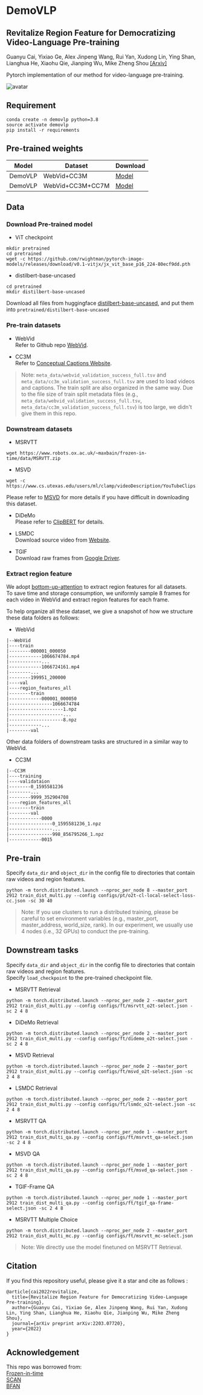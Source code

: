 # DemoVLP
## Revitalize Region Feature for Democratizing Video-Language Pre-training  
Guanyu Cai, Yixiao Ge, Alex Jinpeng Wang, Rui Yan, Xudong Lin, Ying Shan, Lianghua He, Xiaohu Qie, Jianping Wu, Mike Zheng Shou [[Arxiv]][1]  

Pytorch implementation of our method for video-language pre-training.  

![avatar](figs/framework.png)

## Requirement
```
conda create -n demovlp python=3.8
source activate demovlp 
pip install -r requirements
```

## Pre-trained weights
|Model|Dataset|Download|
|-----|-------|--------|
|DemoVLP|WebVid+CC3M|[Model][7]|
|DemoVLP|WebVid+CC3M+CC7M|[Model][8]|

## Data
### Download Pre-trained model
- ViT checkpoint
```
mkdir pretrained
cd pretrained
wget -c https://github.com/rwightman/pytorch-image-models/releases/download/v0.1-vitjx/jx_vit_base_p16_224-80ecf9dd.pth
```
- distilbert-base-uncased  
```
cd pretrained
mkdir distilbert-base-uncased
```
Download all files from huggingface [distilbert-base-uncased][2], and put them into `pretrained/distilbert-base-uncased`  

### Pre-train datasets
- WebVid  
Refer to Github repo [WebVid](https://github.com/m-bain/webvid).

- CC3M  
Refer to [Conceptual Captions Website](https://ai.google.com/research/ConceptualCaptions/download).

> Note: `meta_data/webvid_validation_success_full.tsv` and `meta_data/cc3m_validation_success_full.tsv` are used to load videos and captions. The train split are also organized in the same way. Due to the file size of train split metadata files (e.g., `meta_data/webvid_validation_success_full.tsv`, `meta_data/cc3m_validation_success_full.tsv`) is too large, we didn't give them in this repo.   

### Downstream datasets
- MSRVTT
```
wget https://www.robots.ox.ac.uk/~maxbain/frozen-in-time/data/MSRVTT.zip
```

- MSVD
```
wget -c https://www.cs.utexas.edu/users/ml/clamp/videoDescription/YouTubeClips.tar
```
Please refer to [MSVD](https://www.cs.utexas.edu/users/ml/clamp/videoDescription/) for more details if you have difficult in downloading this dataset.

- DiDeMo  
Please refer to [ClipBERT](https://github.com/jayleicn/ClipBERT/blob/main/scripts/download_didemo.sh) for details.

- LSMDC  
Download source video from [Website](https://sites.google.com/site/describingmovies/).


- TGIF  
Download raw frames from [Google Driver][9].

### Extract region feature
We adopt [bottom-up-attention][6] to extract region features for all datasets.  
To save time and storage consumption, we uniformly sample 8 frames for each video in WebVid and extract region features for each frame.  

To help organize all these dataset, we give a snapshot of how we structure these data folders as follows:
- WebVid  
```
|--WebVid
|----train
|--------000001_000050
|------------1066674784.mp4
|------------...
|------------1066724161.mp4
|--------...
|--------199951_200000
|----val
|----region_features_all
|--------train
|------------000001_000050
|----------------1066674784
|--------------------1.npz
|--------------------...
|--------------------8.npz
|------------...
|--------val
```
Other data folders of downstream tasks are structured in a similar way to WebVid.  

- CC3M
```
|--CC3M
|----training
|----validataion
|--------0_1595581236
|--------...
|--------9999_352904708
|----region_features_all
|--------train
|--------val
|------------0000
|----------------0_1595581236_1.npz
|----------------...
|----------------998_856795266_1.npz
|------------0015
```

## Pre-train
Specify `data_dir` and `object_dir` in the config file to directories that contain raw videos and region features.   
```
python -m torch.distributed.launch --nproc_per_node 8 --master_port 2912 train_dist_multi.py --config configs/pt/o2t-cl-local-select-loss-cc.json -sc 30 40
```

> Note: If you use clusters to run a distributed training, please be careful to set environment variables (e.g., master_port, master_address, world_size, rank). In our experiment, we usually use 4 nodes (i.e., 32 GPUs) to conduct the pre-training.

## Downstream tasks
Specify `data_dir` and `object_dir` in the config file to directories that contain raw videos and region features.  
Specify `load_checkpoint` to the pre-trained checkpoint file.  
- MSRVTT Retrieval
```
python -m torch.distributed.launch --nproc_per_node 2 --master_port 2912 train_dist_multi.py --config configs/ft/msrvtt_o2t-select.json -sc 2 4 8
```

- DiDeMo Retrieval
```
python -m torch.distributed.launch --nproc_per_node 2 --master_port 2912 train_dist_multi.py --config configs/ft/didemo_o2t-select.json -sc 2 4 8
```

- MSVD Retrieval
```
python -m torch.distributed.launch --nproc_per_node 2 --master_port 2912 train_dist_multi.py --config configs/ft/msvd_o2t-select.json -sc 2 4 8
```

- LSMDC Retrieval
```
python -m torch.distributed.launch --nproc_per_node 2 --master_port 2912 train_dist_multi.py --config configs/ft/lsmdc_o2t-select.json -sc 2 4 8
```

- MSRVTT QA
```
python -m torch.distributed.launch --nproc_per_node 1 --master_port 2912 train_dist_multi_qa.py --config configs/ft/msrvtt_qa-select.json -sc 2 4 8
```

- MSVD QA
```
python -m torch.distributed.launch --nproc_per_node 1 --master_port 2912 train_dist_multi_qa.py --config configs/ft/msvd_qa-select.json -sc 2 4 8
```

- TGIF-Frame QA
```
python -m torch.distributed.launch --nproc_per_node 1 --master_port 2912 train_dist_multi_qa.py --config configs/ft/tgif_qa-frame-select.json -sc 2 4 8
```

- MSRVTT Multiple Choice
```
python -m torch.distributed.launch --nproc_per_node 2 --master_port 2912 train_dist_multi_mc.py --config configs/ft/msrvtt_mc-select.json 
```
> Note: We directly use the model finetuned on MSRVTT Retrieval.

## Citation
If you find this repository useful, please give it a star and cite as follows :
```
@article{cai2022revitalize,
  title={Revitalize Region Feature for Democratizing Video-Language Pre-training},
  author={Guanyu Cai, Yixiao Ge, Alex Jinpeng Wang, Rui Yan, Xudong Lin, Ying Shan, Lianghua He, Xiaohu Qie, Jianping Wu, Mike Zheng Shou},
  journal={arXiv preprint arXiv:2203.07720},
  year={2022}
}
```

## Acknowledgement
This repo was borrowed from:  
[Frozen-in-time][3]  
[SCAN][4]  
[BFAN][5]  

[1]: https://arxiv.org/abs/2203.07720
[2]: https://huggingface.co/distilbert-base-uncased/tree/main
[3]: https://github.com/m-bain/frozen-in-time
[4]: https://github.com/kuanghuei/SCAN
[5]: https://github.com/CrossmodalGroup/BFAN
[6]: https://github.com/MILVLG/bottom-up-attention.pytorch
[7]: https://mega.nz/file/Yi4igDib#e8M5mwFEYXkGMv9nye9aoDoYr2neTwKx_DZyy6f1qyQ
[8]: https://mega.nz/file/ZiQSkRJb#CmoyCQKePbynJh1uKQT5I0iQ91ZTkQzJO4ecYlAyDuE
[9]: https://drive.google.com/file/d/11wdvsTYIPcSTRMVry1tufILiNE4aAMp5/view?usp=sharing